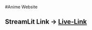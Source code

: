 #Anime Website
## StreamLit Link -> [Live-Link](https://raimasarkar-animereco-anime-hil6ed.streamlit.app/)
